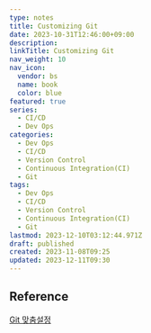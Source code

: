 ```yaml
---
type: notes
title: Customizing Git
date: 2023-10-31T12:46:00+09:00
description:
linkTitle: Customizing Git
nav_weight: 10
nav_icon:
  vendor: bs
  name: book
  color: blue
featured: true
series:
  - CI/CD
  - Dev Ops
categories:
  - Dev Ops
  - CI/CD
  - Version Control
  - Continuous Integration(CI)
  - Git
tags:
  - Dev Ops
  - CI/CD
  - Version Control
  - Continuous Integration(CI)
  - Git
lastmod: 2023-12-10T03:12:44.971Z
draft: published
created: 2023-11-08T09:25
updated: 2023-12-11T09:30
---
```


## Reference

[Git 맞춤설정](https://git-scm.com/book/ko/v2/Git%EB%A7%9E%EC%B6%A4-Git-%EC%84%A4%EC%A0%95%ED%95%98%EA%B8%B0)
